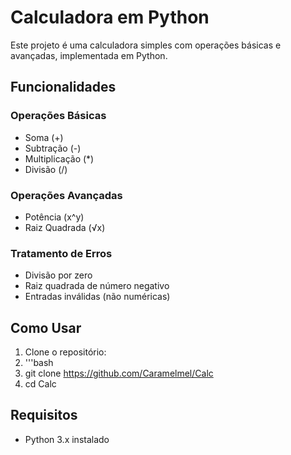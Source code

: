 # Calculadora em Python

Este projeto é uma calculadora simples com operações básicas e avançadas, implementada em Python.

## Funcionalidades

### Operações Básicas
- Soma (+)
- Subtração (-)
- Multiplicação (*)
- Divisão (/)

### Operações Avançadas
- Potência (x^y)
- Raiz Quadrada (√x)

### Tratamento de Erros
- Divisão por zero
- Raiz quadrada de número negativo
- Entradas inválidas (não numéricas)

## Como Usar
1. Clone o repositório:
2. '''bash
3. git clone https://github.com/Caramelmel/Calc
4. cd Calc

## Requisitos
- Python 3.x instalado
